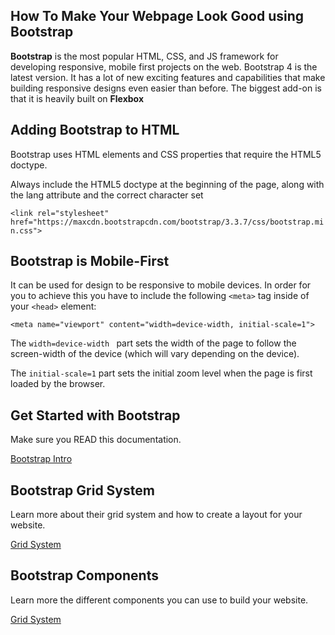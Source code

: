## How To Make Your Webpage Look Good using Bootstrap

**Bootstrap** is the most popular HTML, CSS, and JS framework for developing responsive, mobile first projects on the web. Bootstrap 4 is the latest version. It has a lot of new exciting features and capabilities that make building responsive designs even easier than before. The biggest add-on is that it is heavily built on **Flexbox**


## Adding Bootstrap to HTML 
Bootstrap uses HTML elements and CSS properties that require the HTML5 doctype.

Always include the HTML5 doctype at the beginning of the page, along with the lang attribute and the correct character set

`<link rel="stylesheet" href="https://maxcdn.bootstrapcdn.com/bootstrap/3.3.7/css/bootstrap.min.css">
`

## Bootstrap is Mobile-First 
It can be used for design to be responsive to mobile devices. In order for you to achieve this you have to include the following `<meta>` tag inside of your `<head>` element: 

`<meta name="viewport" content="width=device-width, initial-scale=1">`

The `width=device-width ` part sets the width of the page to follow the screen-width of the device (which will vary depending on the device).

The `initial-scale=1` part sets the initial zoom level when the page is first loaded by the browser.
  


## Get Started with Bootstrap 
Make sure you READ this documentation. 

[Bootstrap Intro](https://getbootstrap.com/docs/4.1/getting-started/introduction/)


## Bootstrap Grid System 
Learn more about their grid system and how to create a layout for your website. 

[Grid System](https://getbootstrap.com/docs/4.1/layout/grid)

## Bootstrap Components 

Learn more the different components you can use to build your website. 


[Grid System](https://getbootstrap.com/docs/4.1/layout/grid)


